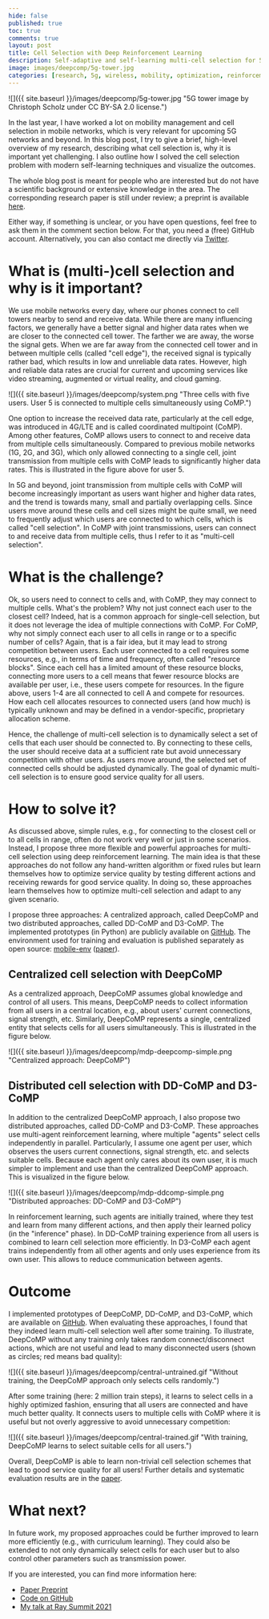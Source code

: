 ```yaml
---
hide: false
published: true
toc: true
comments: true
layout: post
title: Cell Selection with Deep Reinforcement Learning
description: Self-adaptive and self-learning multi-cell selection for 5G and beyond with deep reinforcement learning.
image: images/deepcomp/5g-tower.jpg
categories: [research, 5g, wireless, mobility, optimization, reinforcement learning, marl, ray, rllib, python, tensorflow]
---
```


![]({{ site.baseurl }}/images/deepcomp/5g-tower.jpg "5G tower image by Christoph Scholz under CC BY-SA 2.0 license.")

In the last year, I have worked a lot on mobility management and cell selection in mobile networks, 
which is very relevant for upcoming 5G networks and beyond.
In this blog post, I try to give a brief, high-level overview of my research, describing what cell selection is,
why it is important yet challenging. 
I also outline how I solved the cell selection problem with modern self-learning techniques and visualize the outcomes.

The whole blog post is meant for people who are interested but do not have a scientific background or 
extensive knowledge in the area.
The corresponding research paper is still under review; a preprint is available [here](https://ris.uni-paderborn.de/download/33854/33855/preprint.pdf).

Either way, if something is unclear, or you have open questions, feel free to ask them in the comment section below.
For that, you need a (free) GitHub account. Alternatively, you can also contact me directly via [Twitter](https://twitter.com/stefan_schn).


# What is (multi-)cell selection and why is it important?

We use mobile networks every day, where our phones connect to cell towers nearby to send and receive data.
While there are many influencing factors, we generally have a better signal and higher data rates when we are closer 
to the connected cell tower.
The farther we are away, the worse the signal gets. 
When we are far away from the connected cell tower and in between multiple cells (called "cell edge"), 
the received signal is typically rather bad, which results in low and unreliable data rates.
However, high and reliable data rates are crucial for current and upcoming services like video streaming,
augmented or virtual reality, and cloud gaming.

![]({{ site.baseurl }}/images/deepcomp/system.png "Three cells with five users. User 5 is connected to multiple cells simultaneously using CoMP.")

One option to increase the received data rate, particularly at the cell edge, was introduced in 4G/LTE and is called coordinated multipoint (CoMP).
Among other features, CoMP allows users to connect to and receive data from multiple cells simultaneously.
Compared to previous mobile networks (1G, 2G, and 3G), which only allowed connecting to a single cell, joint transmission from
multiple cells with CoMP leads to significantly higher data rates.
This is illustrated in the figure above for user 5.

In 5G and beyond, joint transmission from multiple cells with CoMP will become increasingly important as users want
higher and higher data rates, and the trend is towards many, small and partially overlapping cells.
Since users move around these cells and cell sizes might be quite small, we need to frequently adjust which users are
connected to which cells, which is called "cell selection".
In CoMP with joint transmissions, users can connect to and receive data from multiple cells, thus I refer to it as 
"multi-cell selection".


# What is the challenge?

Ok, so users need to connect to cells and, with CoMP, they may connect to multiple cells. What's the problem?
Why not just connect each user to the closest cell? 
Indeed, hat is a common approach for single-cell selection, but it does not leverage the idea of multiple connections with CoMP.
For CoMP, why not simply connect each user to all cells in range or to a specific number of cells?
Again, that is a fair idea, but it may lead to strong competition between users.
Each user connected to a cell requires some resources, e.g., in terms of time and frequency, often called "resource blocks".
Since each cell has a limited amount of these resource blocks, connecting more users to a cell means that fewer resource blocks
are available per user, i.e., these users compete for resources.
In the figure above, users 1-4 are all connected to cell A and compete for resources.
How each cell allocates resources to connected users (and how much) is typically unknown and may be defined in a vendor-specific,
proprietary allocation scheme.

Hence, the challenge of multi-cell selection is to dynamically select a set of cells that each user should be connected to.
By connecting to these cells, the user should receive data at a sufficient rate but avoid unnecessary competition
with other users.
As users move around, the selected set of connected cells should be adjusted dynamically.
The goal of dynamic multi-cell selection is to ensure good service quality for all users.


# How to solve it?

As discussed above, simple rules, e.g., for connecting to the closest cell or to all cells in range,
often do not work very well or just in some scenarios.
Instead, I propose three more flexible and powerful approaches for multi-cell selection using deep reinforcement learning.
The main idea is that these approaches do not follow any hand-written algorithm or fixed rules
but learn themselves how to optimize service quality by testing different actions and receiving rewards for good service quality.
In doing so, these approaches learn themselves how to optimize multi-cell selection and adapt to any given scenario.

I propose three approaches: A centralized approach, called DeepCoMP and two distributed approaches, called DD-CoMP and D3-CoMP.
The implemented prototypes (in Python) are publicly available on [GitHub](https://github.com/CN-UPB/DeepCoMP).
The environment used for training and evaluation is published separately as open source: [mobile-env](https://github.com/stefanbschneider/mobile-env) ([paper](https://ris.uni-paderborn.de/download/30236/30237/author_version.pdf)).

## Centralized cell selection with DeepCoMP

As a centralized approach, DeepCoMP assumes global knowledge and control of all users.
This means, DeepCoMP needs to collect information from all users in a central location, e.g., about users' current
connections, signal strength, etc.
Similarly, DeepCoMP represents a single, centralized entity that selects cells for all users simultaneously.
This is illustrated in the figure below.

![]({{ site.baseurl }}/images/deepcomp/mdp-deepcomp-simple.png "Centralized approach: DeepCoMP")


## Distributed cell selection with DD-CoMP and D3-CoMP

In addition to the centralized DeepCoMP approach, I also propose two distributed approaches, called DD-CoMP and D3-CoMP.
These approaches use multi-agent reinforcement learning, where multiple "agents" select cells independently in parallel.
Particularly, I assume one agent per user, which observes the users current connections, signal strength, etc. and selects
suitable cells.
Because each agent only cares about its own user, it is much simpler to implement and use than the centralized DeepCoMP approach.
This is visualized in the figure below.

![]({{ site.baseurl }}/images/deepcomp/mdp-ddcomp-simple.png "Distributed approaches: DD-CoMP and D3-CoMP")

In reinforcement learning, such agents are initially trained, where they test and learn from many different actions,
and then apply their learned policy (in the "inference" phase).
In DD-CoMP training experience from all users is combined to learn cell selection more efficiently.
In D3-CoMP each agent trains independently from all other agents and only uses experience from its own user.
This allows to reduce communication between agents.


# Outcome

I implemented prototypes of DeepCoMP, DD-CoMP, and D3-CoMP, which are available on [GitHub](https://github.com/CN-UPB/DeepCoMP).
When evaluating these approaches, I found that they indeed learn multi-cell selection well after some training.
To illustrate, DeepCoMP without any training only takes random connect/disconnect actions, which are not useful and lead to many
disconnected users (shown as circles; red means bad quality):

![]({{ site.baseurl }}/images/deepcomp/central-untrained.gif "Without training, the DeepCoMP approach only selects cells randomly.")

After some training (here: 2 million train steps), it learns to select cells in a highly optimized fashion,
ensuring that all users are connected and have much better quality.
It connects users to multiple cells with CoMP where it is useful but not overly aggressive to avoid unnecessary competition:

![]({{ site.baseurl }}/images/deepcomp/central-trained.gif "With training, DeepCoMP learns to select suitable cells for all users.")

Overall, DeepCoMP is able to learn non-trivial cell selection schemes that lead to good service quality for all users!
Further details and systematic evaluation results are in the [paper](https://ris.uni-paderborn.de/download/33854/33855/preprint.pdf).

# What next?

In future work, my proposed approaches could be further improved to learn more efficiently (e.g., with curriculum learning).
They could also be extended to not only dynamically select cells for each user but to also control other parameters such as transmission power.

If you are interested, you can find more information here:

* [Paper Preprint](https://ris.uni-paderborn.de/download/33854/33855/preprint.pdf)
* [Code on GitHub](https://github.com/CN-UPB/DeepCoMP)
* [My talk at Ray Summit 2021](https://www.anyscale.com/ray-summit-2021?agenda=deepcomp-multi-agent-reinforcement-learning-for-multi-cell-selection-in-5g)
